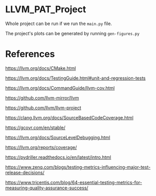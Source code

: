 # LLVM_PAT_Project

Whole project can be run if we run the `main.py` file.

The project's plots can be generated by running `gen-figures.py`

# **References**
https://llvm.org/docs/CMake.html

https://llvm.org/docs/TestingGuide.html#unit-and-regression-tests

https://llvm.org/docs/CommandGuide/llvm-cov.html

https://github.com/llvm-mirror/llvm

https://github.com/llvm/llvm-project

https://clang.llvm.org/docs/SourceBasedCodeCoverage.html

https://gcovr.com/en/stable/

https://llvm.org/docs/SourceLevelDebugging.html

https://llvm.org/reports/coverage/

https://pydriller.readthedocs.io/en/latest/intro.html

https://www.zenq.com/blogs/testing-metrics-influencing-major-test-release-decisions/

https://www.tricentis.com/blog/64-essential-testing-metrics-for-measuring-quality-assurance-success/
